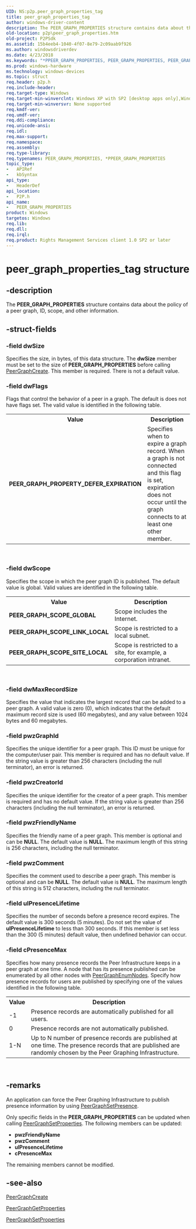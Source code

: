 ```yaml
---
UID: NS:p2p.peer_graph_properties_tag
title: peer_graph_properties_tag
author: windows-driver-content
description: The PEER_GRAPH_PROPERTIES structure contains data about the policy of a peer graph, ID, scope, and other information.
old-location: p2p\peer_graph_properties.htm
old-project: P2PSdk
ms.assetid: 15b4eeb4-1040-4f07-8e79-2c09aab9f926
ms.author: windowsdriverdev
ms.date: 4/23/2018
ms.keywords: "*PPEER_GRAPH_PROPERTIES, PEER_GRAPH_PROPERTIES, PEER_GRAPH_PROPERTIES structure [Peer Networking], PPEER_GRAPH_PROPERTIES, PPEER_GRAPH_PROPERTIES structure pointer [Peer Networking], p2p.peer_graph_properties, p2p/PPEER_GRAPH_PROPERTIES, p2p/peer_graph_properties_tag, peer_graph_properties_tag"
ms.prod: windows-hardware
ms.technology: windows-devices
ms.topic: struct
req.header: p2p.h
req.include-header: 
req.target-type: Windows
req.target-min-winverclnt: Windows XP with SP2 [desktop apps only],Windows XP with SP1 with the Advanced Networking Pack forWindows XP
req.target-min-winversvr: None supported
req.kmdf-ver: 
req.umdf-ver: 
req.ddi-compliance: 
req.unicode-ansi: 
req.idl: 
req.max-support: 
req.namespace: 
req.assembly: 
req.type-library: 
req.typenames: PEER_GRAPH_PROPERTIES, *PPEER_GRAPH_PROPERTIES
topic_type:
-	APIRef
-	kbSyntax
api_type:
-	HeaderDef
api_location:
-	P2P.h
api_name:
-	PEER_GRAPH_PROPERTIES
product: Windows
targetos: Windows
req.lib: 
req.dll: 
req.irql: 
req.product: Rights Management Services client 1.0 SP2 or later
---
```


# peer_graph_properties_tag structure


## -description


The <b>PEER_GRAPH_PROPERTIES</b> structure contains data about the policy of a peer graph, ID, scope, and other information.


## -struct-fields




### -field dwSize

Specifies the size, in bytes, of this data structure.  The <b>dwSize</b> member must be set  to the size of <b>PEER_GRAPH_PROPERTIES</b> before calling <a href="https://msdn.microsoft.com/62e3ec57-378c-4322-9ad4-a40d98e03dab">PeerGraphCreate</a>. This member is required. There is not a default value.


### -field dwFlags

Flags that control  the behavior of a peer in a graph. The default is does not have flags set. The valid value is identified in the following table.

<table>
<tr>
<th>Value</th>
<th>Description</th>
</tr>
<tr>
<td><b>PEER_GRAPH_PROPERTY_DEFER_EXPIRATION</b></td>
<td>Specifies when to expire a graph record. When a graph is not connected and this flag is set, expiration does not occur until the graph connects to at least one other member. </td>
</tr>
</table>
 


### -field dwScope

Specifies the  scope in which the peer graph ID is published. The default value is global.  Valid values are identified in the following table.

<table>
<tr>
<th>Value</th>
<th>Description</th>
</tr>
<tr>
<td><b>PEER_GRAPH_SCOPE_GLOBAL</b></td>
<td>Scope includes the Internet.</td>
</tr>
<tr>
<td><b>PEER_GRAPH_SCOPE_LINK_LOCAL</b></td>
<td>Scope is restricted to a local subnet.</td>
</tr>
<tr>
<td><b>PEER_GRAPH_SCOPE_SITE_LOCAL</b></td>
<td>Scope is restricted to a site, for example, a corporation intranet.</td>
</tr>
</table>
 


### -field dwMaxRecordSize

Specifies the value that indicates the largest record that can be added to a peer graph. A valid value is zero (0), which indicates that the default maximum record size is used (60 megabytes), and any value between 1024 bytes and 60 megabytes.




### -field pwzGraphId

Specifies the unique identifier for a peer graph.  This ID must be unique for the computer/user pair. This member is required  and has no default value. If the string value is greater than 256 characters (including the null terminator), an error is returned.


### -field pwzCreatorId

Specifies the unique identifier for the creator of a peer graph. This member is required  and has no default value. If the string value is greater than 256 characters (including the null terminator), an error is returned.


### -field pwzFriendlyName

Specifies the friendly name of a peer graph. This member is optional and can be <b>NULL</b>. The default value is <b>NULL</b>. The maximum length of this string is 256 characters, including the null terminator.


### -field pwzComment

Specifies the comment used to describe a peer  graph. This member is optional and can be <b>NULL</b>. The default value is <b>NULL</b>. The maximum length of this string is 512 characters, including the null terminator.


### -field ulPresenceLifetime

Specifies the number of seconds before a presence record  expires. The default value is 300  seconds (5 minutes). Do not set the value  of   <b>ulPresenceLifetime</b> to less than 300 seconds. If this member is set less than the 300  (5 minutes) default value, then undefined behavior can occur.


### -field cPresenceMax

Specifies how many presence records the Peer Infrastructure keeps in a peer graph at one time.   A node that has its presence published can be enumerated by all other nodes with  <a href="https://msdn.microsoft.com/68231b0a-6002-4974-84d7-08b0629f3622">PeerGraphEnumNodes</a>. Specify how presence records for users are published by specifying one of the values identified in the following table.

<table>
<tr>
<th>Value</th>
<th>Description</th>
</tr>
<tr>
<td>-1</td>
<td>Presence records are automatically published for all users.</td>
</tr>
<tr>
<td>0</td>
<td>Presence records are not automatically published.</td>
</tr>
<tr>
<td>1-N</td>
<td>Up to N number of presence records are  published at one time. The presence records that are published are randomly chosen by the Peer Graphing Infrastructure. </td>
</tr>
</table>
 


## -remarks



An application can force the Peer Graphing Infrastructure to publish presence information by using <a href="https://msdn.microsoft.com/f9d34fb0-4834-4fcf-ab44-e16c8114a3f4">PeerGraphSetPresence</a>.

Only specific  fields in the <b>PEER_GRAPH_PROPERTIES</b> can be updated when calling <a href="https://msdn.microsoft.com/a9cdf715-bbef-4b5b-96b9-b7c1e35c76ec">PeerGraphSetProperties</a>. The following members can be updated:

<ul>
<li><b>pwzFriendlyName</b></li>
<li><b>pwzComment</b></li>
<li><b>ulPresenceLifetime</b></li>
<li><b>cPresenceMax</b></li>
</ul>
The remaining members cannot be modified.  







## -see-also




<a href="https://msdn.microsoft.com/62e3ec57-378c-4322-9ad4-a40d98e03dab">PeerGraphCreate</a>



<a href="https://msdn.microsoft.com/f62fadf8-8cc2-4597-93b0-e076258ccd6a">PeerGraphGetProperties</a>



<a href="https://msdn.microsoft.com/a9cdf715-bbef-4b5b-96b9-b7c1e35c76ec">PeerGraphSetProperties</a>
 

 

